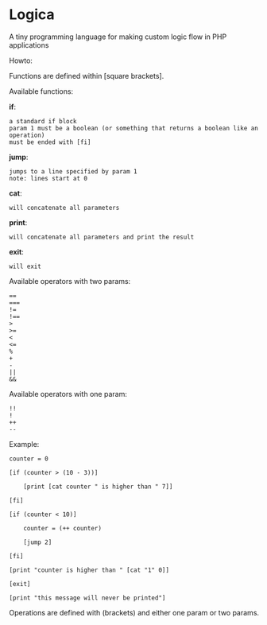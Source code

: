 # Logica
A tiny programming language for making custom logic flow in PHP applications

Howto:

Functions are defined within [square brackets].

Available functions:

**if**:
```
a standard if block
param 1 must be a boolean (or something that returns a boolean like an operation)
must be ended with [fi]
```

**jump**:
```
jumps to a line specified by param 1
note: lines start at 0
```

**cat**:
```
will concatenate all parameters
```

**print**:
```
will concatenate all parameters and print the result
```

**exit**:
```
will exit
```

Available operators with two params:
```
==
===
!=
!==
>
>=
<
<=
%
+
-
||
&&
```

Available operators with one param:
```
!!
!
++
--
```

Example:

```
counter = 0

[if (counter > (10 - 3))]

    [print [cat counter " is higher than " 7]]

[fi]

[if (counter < 10)]

    counter = (++ counter)

    [jump 2]

[fi]

[print "counter is higher than " [cat "1" 0]]

[exit]

[print "this message will never be printed"]
```
Operations are defined with (brackets) and either one param or two params.
